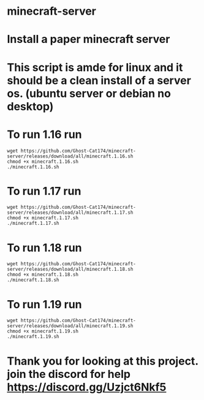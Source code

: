 # minecraft-server
# Install a paper minecraft server

# This script is amde for linux and it should be a clean install of a server os. (ubuntu server or debian no desktop)

# To run 1.16 run 
```shell
wget https://github.com/Ghost-Cat174/minecraft-server/releases/download/all/minecraft.1.16.sh
chmod +x minecraft.1.16.sh
./minecraft.1.16.sh
```

# To run 1.17 run
```shell
wget https://github.com/Ghost-Cat174/minecraft-server/releases/download/all/minecraft.1.17.sh
chmod +x minecraft.1.17.sh
./minecraft.1.17.sh
```

# To run 1.18 run
```shell
wget https://github.com/Ghost-Cat174/minecraft-server/releases/download/all/minecraft.1.18.sh
chmod +x minecraft.1.18.sh
./minecraft.1.18.sh
```

# To run 1.19 run
```shell
wget https://github.com/Ghost-Cat174/minecraft-server/releases/download/all/minecraft.1.19.sh
chmod +x minecraft.1.19.sh
./minecraft.1.19.sh
```

# Thank you for looking at this project. join the discord for help https://discord.gg/Uzjct6Nkf5
